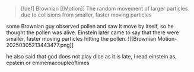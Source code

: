 
>[!def] Brownian [[Motion]]
>The random movement of larger particles due to collisions from smaller, faster moving particles
>

some Brownian guy observed pollen and saw it move by itself, so he thought the pollen was alive.
Einstein later came to say that there were smaller, faster moving particles hitting the pollen.
![[Brownian Motion-20250305213443477.png]]


he also said that god does not play dice
as it is late, i read einstein as, epstein or eminemacoupleoftimes